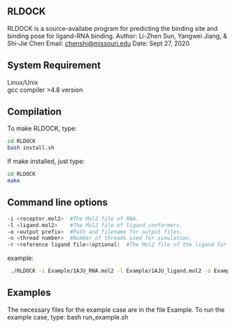 **RLDOCK**
-----------------
RLDOCK is a source-availabe program for predicting the binding site and binding pose for ligand-RNA binding. 
Author: Li-Zhen Sun, Yangwei Jiang, & Shi-Jie Chen Email: chenshi@missouri.edu Date: Sept 27, 2020

System Requirement
------------------

 Linux/Unix  
 gcc compiler >4.8 version 
 
Compilation
----------------- 
To make RLDOCK, type:
```Bash
cd RLDOCK  
bash install.sh
```
If make installed, just type:
```Bash
cd RLDOCK  
make
```

Command line options
----------------- 
```Bash
-i <receptor.mol2>  #The Mol2 file of RNA.  
-l <ligand.mol2>    #The Mol2 file of ligand conformers.  
-o <output prefix>  #Path and filename for output files.  
-n <thread number>  #Number of threads used for simulation.  
-r <reference ligand file>(optional)  #The Mol2 file of the ligand for RMSD calculation.  
 ```   
  example:
 ```Bash
  ./RLDOCK -i Example/1AJU_RNA.mol2 -l Example/1AJU_ligand.mol2 -o Example/1AJU -n 20 -r Example/1AJU_ref.mol2    
```
Examples
-----------------
The necessary files for the example case are in the file Example.
To run the example case, type:
  bash run_example.sh
